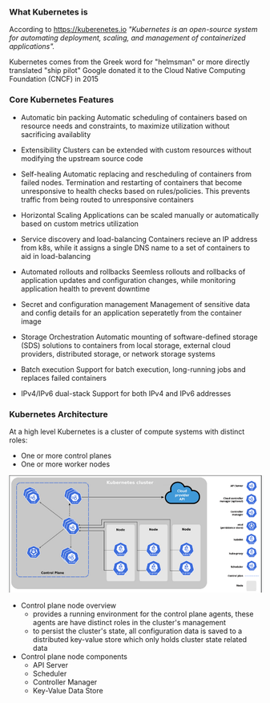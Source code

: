 ### What Kubernetes is

According to https://kuberenetes.io
	_"Kubernetes is an open-source system for automating deployment, scaling, and management of containerized applications"._

Kubernetes comes from the Greek word for "helmsman" or more directly translated "ship pilot" Google donated it to the Cloud Native Computing Foundation (CNCF) in 2015

### Core Kubernetes Features

- Automatic bin packing
	Automatic scheduling of containers based on resource needs and constraints, to maximize utilization without sacrificing availablity

- Extensibility
	Clusters can be extended with custom resources without modifying the upstream source code

- Self-healing
	Automatic replacing and rescheduling of containers from failed nodes. Termination and restarting of containers that become unresponsive to health checks based on rules/policies. This prevents traffic from being routed to unresponsive containers

- Horizontal Scaling
	Applications can be scaled manually or automatically based on custom metrics utilization

- Service discovery and load-balancing
	Containers recieve an IP address from k8s, while it assigns a single DNS name to a set of containers to aid in load-balancing

- Automated rollouts and rollbacks
	Seemless rollouts and rollbacks of application updates and configuration changes, while monitoring application health to prevent downtime

- Secret and configuration management
	Management of sensitive data and config details for an application seperatetly from the container image

- Storage Orchestration
	Automatic mounting of software-defined storage (SDS) solutions to containers from local storage, external cloud providers, distributed storage, or network storage systems

- Batch execution
	Support for batch execution, long-running jobs and replaces failed containers

- IPv4/IPv6 dual-stack
	Support for both IPv4 and IPv6 addresses


### Kubernetes Architecture

At a high level Kubernetes is a cluster of compute systems with distinct roles:
- One or more control planes
- One or more worker nodes

![](Pasted%20image%2020231107125455.png)

- Control plane node overview
	- provides a running environment for the control plane agents, these agents are have distinct roles in the cluster's management
	- to persist the cluster's state, all configuration data is saved to a distributed key-value store which only holds cluster state related data
-  Control plane node components
	- API Server
	- Scheduler
	- Controller Manager
	- Key-Value Data Store